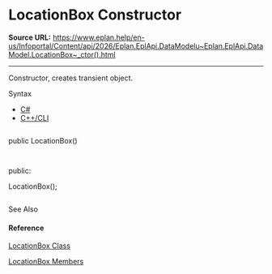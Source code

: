 # LocationBox Constructor

**Source URL:** https://www.eplan.help/en-us/Infoportal/Content/api/2026/Eplan.EplApi.DataModelu~Eplan.EplApi.DataModel.LocationBox~_ctor().html

---

Constructor, creates transient object.

Syntax

- [C#](#i-syntax-CS)
- [C++/CLI](#i-syntax-CPP2005)

```
```
public LocationBox()
```
```

```
```
public:
LocationBox();
```
```



See Also

#### Reference

[LocationBox Class](Eplan.EplApi.DataModelu~Eplan.EplApi.DataModel.LocationBox.html)
  
[LocationBox Members](Eplan.EplApi.DataModelu~Eplan.EplApi.DataModel.LocationBox_members.html)